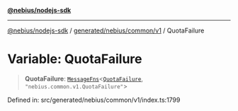 [**@nebius/nodejs-sdk**](../../../../../README.md)

---

[@nebius/nodejs-sdk](../../../../../README.md) / [generated/nebius/common/v1](../README.md) / QuotaFailure

# Variable: QuotaFailure

> **QuotaFailure**: [`MessageFns`](../../../../../runtime/protos/core/interfaces/MessageFns.md)\<[`QuotaFailure`](../interfaces/QuotaFailure.md), `"nebius.common.v1.QuotaFailure"`\>

Defined in: src/generated/nebius/common/v1/index.ts:1799
